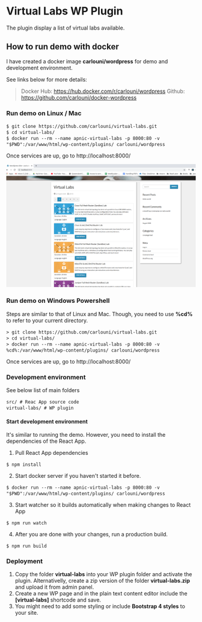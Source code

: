 # Virtual Labs WP Plugin
The plugin display a list of virtual labs available.

## How to run demo with docker
I have created a docker image **carlouni/wordpress** for demo and development environment.

See links below for more details:

> Docker Hub: https://hub.docker.com/r/carlouni/wordpress
> Github: https://github.com/carlouni/docker-wordpress 


### Run demo on Linux / Mac
```
$ git clone https://github.com/carlouni/virtual-labs.git
$ cd virtual-labs/
$ docker run --rm --name apnic-virtual-labs -p 8000:80 -v "$PWD":/var/www/html/wp-content/plugins/ carlouni/wordpress
```
Once services are up, go to http://localhost:8000/

![Virtual Labs Screeshot](/images/virtual-labs.png "Virtual Labs Screeshot")

### Run demo on Windows Powershell
Steps are similar to that of Linux and Mac. Though, you need to use **%cd%** to refer to your current directory.
```
> git clone https://github.com/carlouni/virtual-labs.git
> cd virtual-labs/
> docker run --rm --name apnic-virtual-labs -p 8000:80 -v %cd%:/var/www/html/wp-content/plugins/ carlouni/wordpress
```
Once services are up, go to http://localhost:8000/

### Development environment
See below list of main folders

```
src/ # Reac App source code
virtual-labs/ # WP plugin
```

#### Start development environment
It's similar to running the demo. However, you need to install the dependencies of the React App.
1. Pull React App dependencies
```
$ npm install
```
2. Start docker server if you haven't started it before.
```
$ docker run --rm --name apnic-virtual-labs -p 8000:80 -v "$PWD":/var/www/html/wp-content/plugins/ carlouni/wordpress
```
3. Start watcher so it builds automatically when making changes to React App
```
$ npm run watch
```
4. After you are done with your changes, run a production build.
```
$ npm run build
```

### Deployment
1. Copy the folder **virtual-labs** into your WP plugin folder and activate the plugin. Alternativelly, create a zip version of the folder **virtual-labs.zip** and upload it from admin panel.
2. Create a new WP page and in the plain text content editor include the **[virtual-labs]** shortcode and save.
3. You might need to add some styling or include **Bootstrap 4 styles** to your site.